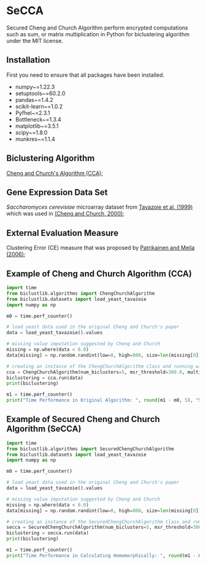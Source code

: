 # SeCCA
Secured Cheng and Church Algorithm perform encrypted computations such as sum, or matrix multiplication in Python for biclustering algorithm under the MIT license.

## Installation
First you need to ensure that all packages have been installed.
+ numpy~=1.22.3
+ setuptools~=60.2.0
+ pandas~=1.4.2
+ scikit-learn~=1.0.2
+ Pyfhel~=2.3.1
+ Bottleneck~=1.3.4
+ matplotlib~=3.5.1
+ scipy~=1.8.0
+ munkres~=1.1.4

## Biclustering Algorithm
[Cheng and Church's Algorithm (CCA)](https://www.researchgate.net/profile/George_Church/publication/2329589_Biclustering_of_Expression_Data/links/550c04030cf2063799394f5e.pdf);

## Gene Expression Data Set

 *Saccharomyces cerevisiae* microarray dataset from [Tavazoie et al. (1999)](http://www.alterlab.org/teaching/BIOEN3070/papers/Tavazoie_1999.pdf) which was used in [(Cheng and Church, 2000)](https://www.researchgate.net/profile/George_Church/publication/2329589_Biclustering_of_Expression_Data/links/550c04030cf2063799394f5e.pdf);

## External Evaluation Measure

Clustering Error (CE) measure that was proposed by [Patrikainen and Meila (2006)](http://ieeexplore.ieee.org/abstract/document/1637417/);

## Example of Cheng and Church Algorithm (CCA)

```python
import time
from biclustlib.algorithms import ChengChurchAlgorithm
from biclustlib.datasets import load_yeast_tavazoie
import numpy as np

m0 = time.perf_counter()

# load yeast data used in the original Cheng and Church's paper
data = load_yeast_tavazoie().values

# missing value imputation suggested by Cheng and Church
missing = np.where(data < 0.0)
data[missing] = np.random.randint(low=0, high=800, size=len(missing[0]))

# creating an instance of the ChengChurchAlgorithm class and running with the parameters
cca = ChengChurchAlgorithm(num_biclusters=5, msr_threshold=300.0, multiple_node_deletion_threshold=1.2)
biclustering = cca.run(data)
print(biclustering)

m1 = time.perf_counter()
print("Time Performance in Original Algorithm: ", round(m1 - m0, 5), "Seconds")
```
## Example of Secured Cheng and Church Algorithm (SeCCA)

```python
import time
from biclustlib.algorithms import SecuredChengChurchAlgorithm
from biclustlib.datasets import load_yeast_tavazoie
import numpy as np

m0 = time.perf_counter()

# load yeast data used in the original Cheng and Church's paper
data = load_yeast_tavazoie().values

# missing value imputation suggested by Cheng and Church
missing = np.where(data < 0.0)
data[missing] = np.random.randint(low=0, high=800, size=len(missing[0]))

# creating an instance of the SecuredChengChurchAlgorithm class and running with the parameters
secca = SecuredChengChurchAlgorithm(num_biclusters=5, msr_threshold=300.0, multiple_node_deletion_threshold=1.2)
biclustering = secca.run(data)
print(biclustering)

m1 = time.perf_counter()
print("Time Performance in Calculating Homomorphically: ", round(m1 - m0, 5), "Seconds")
```
